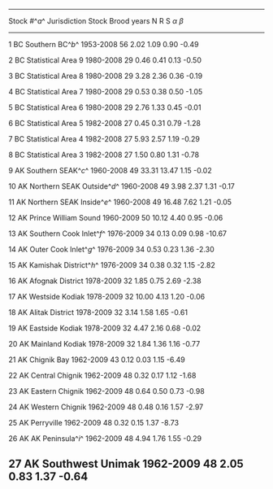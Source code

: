
-----------------------------------------------------------------------------------------------------------
Stock #^*a*^   Jurisdiction   Stock                      Brood years   N   R     S     $\alpha$   $\beta$  
-------------- -------------- -------------------------- ------------- --- ----- ----- ---------- ---------
1              BC             Southern BC^*b*^           1953-2008     56  2.02  1.09  0.90       -0.49    

2              BC             Statistical Area 9         1980-2008     29  0.46  0.41  0.13       -0.50    

3              BC             Statistical Area 8         1980-2008     29  3.28  2.36  0.36       -0.19    

4              BC             Statistical Area 7         1980-2008     29  0.53  0.38  0.50       -1.05    

5              BC             Statistical Area 6         1980-2008     29  2.76  1.33  0.45       -0.01    

6              BC             Statistical Area 5         1982-2008     27  0.45  0.31  0.79       -1.28    

7              BC             Statistical Area 4         1982-2008     27  5.93  2.57  1.19       -0.29    

8              BC             Statistical Area 3         1982-2008     27  1.50  0.80  1.31       -0.78    

9              AK             Southern SEAK^*c*^         1960-2008     49  33.31 13.47 1.15       -0.02    

10             AK             Northern SEAK Outside^*d*^ 1960-2008     49  3.98  2.37  1.31       -0.17    

11             AK             Northern SEAK Inside^*e*^  1960-2008     49  16.48 7.62  1.21       -0.05    

12             AK             Prince William Sound       1960-2009     50  10.12 4.40  0.95       -0.06    

13             AK             Southern Cook Inlet^*f*^   1976-2009     34  0.13  0.09  0.98       -10.67   

14             AK             Outer Cook Inlet^*g*^      1976-2009     34  0.53  0.23  1.36       -2.30    

15             AK             Kamishak District^*h*^     1976-2009     34  0.38  0.32  1.15       -2.82    

16             AK             Afognak District           1978-2009     32  1.85  0.75  2.69       -2.38    

17             AK             Westside Kodiak            1978-2009     32  10.00 4.13  1.20       -0.06    

18             AK             Alitak District            1978-2009     32  3.14  1.58  1.65       -0.61    

19             AK             Eastside Kodiak            1978-2009     32  4.47  2.16  0.68       -0.02    

20             AK             Mainland Kodiak            1978-2009     32  1.84  1.36  1.16       -0.77    

21             AK             Chignik Bay                1962-2009     43  0.12  0.03  1.15       -6.49    

22             AK             Central Chignik            1962-2009     48  0.32  0.17  1.12       -1.68    

23             AK             Eastern Chignik            1962-2009     48  0.64  0.50  0.73       -0.98    

24             AK             Western Chignik            1962-2009     48  0.48  0.16  1.57       -2.97    

25             AK             Perryville                 1962-2009     48  0.32  0.15  1.37       -8.73    

26             AK             AK Peninsula^*i*^          1962-2009     48  4.94  1.76  1.55       -0.29    

27             AK             Southwest Unimak           1962-2009     48  2.05  0.83  1.37       -0.64    
-----------------------------------------------------------------------------------------------------------


